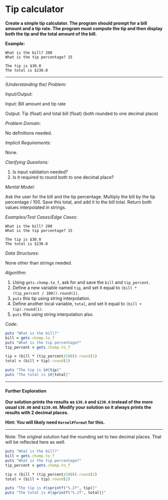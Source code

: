 # Tip calculator

**Create a simple tip calculator. The program should prompt for a bill amount and a tip rate. The program must compute the tip and then display both the tip and the total amount of the bill.**

**Example:**

```plaintext
What is the bill? 200
What is the tip percentage? 15

The tip is $30.0
The total is $230.0
```

---

*(Understanding the) Problem:*

*Input/Output:*

Input: Bill amount and tip rate

Output: Tip (float) and total bill (float) (both rounded to one decimal place)

*Problem Domain:*

No definitions needed.

*Implicit Requirements:*

None.

*Clarifying Questions:*

1. Is input validation needed?
2. Is it required to round both to one decimal place?

*Mental Model:*

Ask the user for the bill and the tip percentage. Multiply the bill by the tip percentage / 100. Save this total, and add it to the bill total. Return both values interpolated in strings.

*Examples/Test Cases/Edge Cases:*

```
What is the bill? 200
What is the tip percentage? 15

The tip is $30.0
The total is $230.0
```

*Data Structures:*

None other than strings needed.

*Algorithm:*

1. Using `gets.chomp.to_f`, ask for and save the `bill` and `tip_percent`.
2. Define a new variable named `tip`, and set it equal to `(bill *  (tip_percent / 100)).round(1)`.
3. `puts` this tip using string interpolation.
4. Define another local variable, `total`, and set it equal to `(bill + tip).round(1)`.
5. `puts` this using string interpolation also.

*Code:*

```ruby
puts "What is the bill?"
bill = gets.chomp.to_f
puts "What is the tip percentage?"
tip_percent = gets.chomp.to_f

tip = (bill * (tip_percent/100)).round(1)
total = (bill + tip).round(1)

puts "The tip is $#{tip}"
puts "The total is $#{total}"
```

---

#### Further Exploration

**Our solution prints the results as `$30.0` and `$230.0` instead of the more usual `$30.00` and `$230.00`. Modify your solution so it always prints the results with 2 decimal places.**

**Hint: You will likely need `Kernel#format` for this.**

---

Note: The original solution had the rounding set to two decimal places. That will be reflected here as well.

```ruby
puts "What is the bill?"
bill = gets.chomp.to_f
puts "What is the tip percentage?"
tip_percent = gets.chomp.to_f

tip = (bill * (tip_percent/100)).round(2)
total = (bill + tip).round(2)

puts "The tip is #{sprintf("%.2f", tip)}"
puts "The total is #{sprintf("%.2f", total)}"
```

